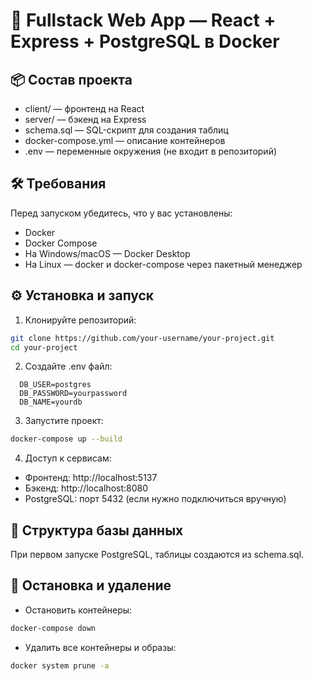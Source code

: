 # 🧩 Fullstack Web App — React + Express + PostgreSQL в Docker

## 📦 Состав проекта

- client/ — фронтенд на React
- server/ — бэкенд на Express
- schema.sql — SQL-скрипт для создания таблиц
- docker-compose.yml — описание контейнеров
- .env — переменные окружения (не входит в репозиторий)

## 🛠️ Требования

Перед запуском убедитесь, что у вас установлены:

- Docker
- Docker Compose
- На Windows/macOS — Docker Desktop
- На Linux — docker и docker-compose через пакетный менеджер

## ⚙️ Установка и запуск

1. Клонируйте репозиторий:

```bash
git clone https://github.com/your-username/your-project.git
cd your-project
```

2. Создайте .env файл:

```Env
  DB_USER=postgres
  DB_PASSWORD=yourpassword
  DB_NAME=yourdb
```

3. Запустите проект:

```bash
docker-compose up --build
```

4. Доступ к сервисам:

- Фронтенд: http://localhost:5137
- Бэкенд: http://localhost:8080
- PostgreSQL: порт 5432 (если нужно подключиться вручную)

## 📂 Структура базы данных

При первом запуске PostgreSQL, таблицы создаются из schema.sql.

## 🧹 Остановка и удаление

- Остановить контейнеры:

```bash
docker-compose down
```

- Удалить все контейнеры и образы:

```bash
docker system prune -a
```
